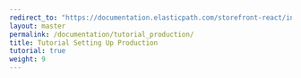 ```yaml
---
redirect_to: "https://documentation.elasticpath.com/storefront-react/index.html"
layout: master
permalink: /documentation/tutorial_production/
title: Tutorial Setting Up Production
tutorial: true
weight: 9
---
```

